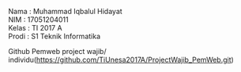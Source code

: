 Nama  : Muhammad Iqbalul Hidayat <br>
NIM   : 17051204011 <br>
Kelas : TI 2017 A <br>
Prodi : S1 Teknik Informatika


Github Pemweb project wajib/ individu(https://github.com/TiUnesa2017A/ProjectWajib_PemWeb.git)

